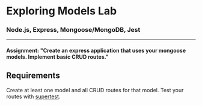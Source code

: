 # Exploring Models Lab

### Node.js, Express, Mongoose/MongoDB, Jest
___

#### Assignment: "Create an express application that uses your mongoose models. Implement basic CRUD routes."

## Requirements
Create at least one model and all CRUD routes for that model. Test your routes
with [supertest](https://github.com/visionmedia/supertest).
